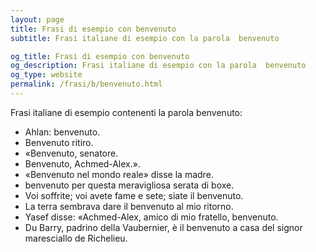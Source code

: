 ```yaml
---
layout: page
title: Frasi di esempio con benvenuto 
subtitle: Frasi italiane di esempio con la parola  benvenuto

og_title: Frasi di esempio con benvenuto 
og_description: Frasi italiane di esempio con la parola  benvenuto
og_type: website
permalink: /frasi/b/benvenuto.html
---
```


Frasi italiane di esempio contenenti la parola benvenuto:


- Ahlan: benvenuto.
- Benvenuto ritiro.
- «Benvenuto, senatore.
- Benvenuto, Achmed-Alex.».
- «Benvenuto nel mondo reale» disse la madre.
- benvenuto per questa meravigliosa serata di boxe.
- Voi soffrite; voi avete fame e sete; siate il benvenuto.
- La terra sembrava dare il benvenuto al mio ritorno.
- Yasef disse: «Achmed-Alex, amico di mio fratello, benvenuto.
- Du Barry, padrino della Vaubernier, è il benvenuto a casa del signor maresciallo de Richelieu.

